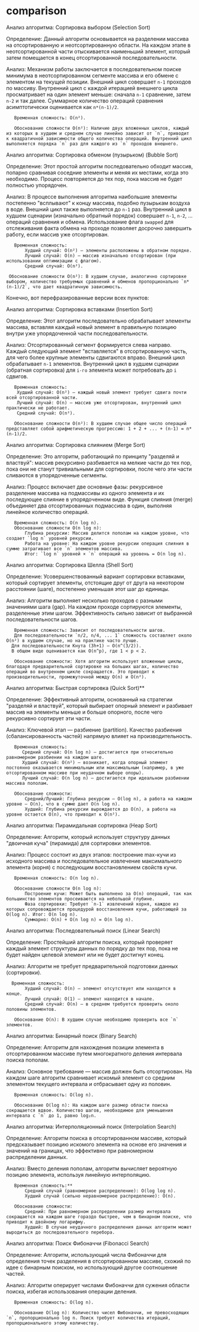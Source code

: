 # comparison
Анализ алгоритма: Сортировка выбором (Selection Sort)

   Определение: Данный алгоритм основывается на разделении массива на отсортированную и неотсортированную области. На каждом этапе в неотсортированной части отыскивается наименьший элемент, который затем помещается в конец отсортированной последовательности.
   
   Анализ:
       Механизм работы заключается в последовательном поиске минимума в неотсортированном сегменте массива и его обмене с элементом на текущей позиции.
       Внешний цикл совершает `n-1` проходов по массиву.
       Внутренний цикл с каждой итерацией внешнего цикла просматривает на один элемент меньше: сначала `n-1` сравнение, затем `n-2` и так далее.
       Суммарное количество операций сравнения асимптотически оценивается как `n*(n-1)/2`.
      
       Временная сложность: O(n²).
       
       Обоснование сложности O(n²): Наличие двух вложенных циклов, каждый из которых в худшем и среднем случае линейно зависит от `n`, приводит к квадратичной зависимости общего количества операций. Внутренний цикл выполняется порядка `n` раз для каждого из `n` проходов внешнего.

Анализ алгоритма: Сортировка обменом (пузырьком) (Bubble Sort)

Определение: Этот простой алгоритм последовательно обходит массив, попарно сравнивая соседние элементы и меняя их местами, когда это необходимо. Процесс повторяется до тех пор, пока массив не будет полностью упорядочен.

Анализ:
     В процессе выполнения алгоритма наибольшие элементы постепенно "всплывают" к концу массива, подобно пузырькам воздуха в воде.
    Внешний цикл также выполняется до `n-1` раз.
    Внутренний цикл в худшем сценарии (изначально обратный порядок) совершает `n-1`, `n-2`, ... операций сравнения и обмена.
    Использование флага `swapped` для отслеживания факта обмена на проходе позволяет досрочно завершить работу, если массив уже отсортирован.
       
       Временная сложность:
           Худший случай: O(n²) — элементы расположены в обратном порядке.
           Лучший случай: O(n) — массив изначально отсортирован (при использовании оптимизации с флагом).
           Средний случай: O(n²).
    
     Обоснование сложности O(n²): В худшем случае, аналогично сортировке выбором, количество требуемых сравнений и обменов пропорционально `n*(n-1)/2`, что дает квадратичную зависимость.
Конечно, вот перефразированные версии всех пунктов:

Анализ алгоритма: Сортировка вставками (Insertion Sort)

   Определение: Этот алгоритм последовательно обрабатывает элементы массива, вставляя каждый новый элемент в правильную позицию внутри уже упорядоченной части последовательности.
   
   Анализ:
       Отсортированный сегмент формируется слева направо. Каждый следующий элемент "вставляется" в отсортированную часть, для чего более крупные элементы сдвигаются вправо.
       Внешний цикл обрабатывает `n-1` элементов.
       Внутренний цикл в худшем сценарии (обратная сортировка) для `i-го` элемента может потребовать до `i` сдвигов.
       
       Временная сложность:
        Худший случай: O(n²) — каждый новый элемент требует сдвига почти всей отсортированной части.
        Лучший случай: O(n) — массив уже отсортирован, внутренний цикл практически не работает.
        Средний случай: O(n²).
       
       Обоснование сложности O(n²): В худшем случае общее число операций представляет собой арифметическую прогрессию: 1 + 2 + ... + (n-1) = n*(n-1)/2.
       
Анализ алгоритма: Сортировка слиянием (Merge Sort)

   Определение: Это алгоритм, работающий по принципу "разделяй и властвуй": массив рекурсивно разбивается на мелкие части до тех пор, пока они не станут тривиальными для сортировки, после чего эти части сливаются в упорядоченные сегменты.
  
   Анализ:
       Процесс включает две основные фазы: рекурсивное разделение массива на подмассивы из одного элемента и их последующее слияние в упорядоченном виде.
       Функция слияния (merge) объединяет два отсортированных подмассива в один, выполняя линейное количество операций.
      
       Временная сложность: O(n log n).
       Обоснование сложности O(n log n):
           Глубина рекурсии: Массив делится пополам на каждом уровне, что создает `log n` уровней рекурсии.
           Работа на уровне: На каждом уровне рекурсии операция слияния в сумме затрагивает все `n` элементов массива.
           Итог: `log n` уровней × `n` операций на уровень = O(n log n).

Анализ алгоритма: Сортировка Шелла (Shell Sort)

   Определение: Усовершенствованный вариант сортировки вставками, который сортирует элементы, отстоящие друг от друга на некотором расстоянии (шаге), постепенно уменьшая этот шаг до единицы.
   
   Анализ:
       Алгоритм выполняет несколько проходов с разными значениями шага (gap). На каждом проходе сортируются элементы, разделенные этим шагом.
       Эффективность сильно зависит от выбранной последовательности шагов.
      
       Временная сложность: Зависит от последовательности шагов.
       Для последовательности `n/2, n/4, ... 1` сложность составляет около O(n²) в худшем случае, но на практике часто лучше.
      Для последовательности Кнута (3h+1) — O(n^(3/2)).
      В общем виде оценивается как O(n^p), где 1 < p < 2.
      
       Обоснование сложности: Хотя алгоритм использует вложенные циклы, благодаря предварительной сортировке на больших шагах, количество операций во внутреннем цикле сокращается. Это приводит к производительности, промежуточной между O(n) и O(n²).

Анализ алгоритма: Быстрая сортировка (Quick Sort)**

   Определение: Эффективный алгоритм, основанный на стратегии "разделяй и властвуй", который выбирает опорный элемент и разбивает массив на элементы меньше и больше опорного, после чего рекурсивно сортирует эти части.
  
   Анализ:
       Ключевой этап — разбиение (partition). Качество разбиения (сбалансированность частей) напрямую влияет на производительность.
       
       Временная сложность:
          Средний случай: O(n log n) — достигается при относительно равномерном разбиении на каждом шаге.
          Худший случай: O(n²) — возникает, когда опорный элемент постоянно оказывается минимальным или максимальным (например, в уже отсортированном массиве при неудачном выборе опоры).
          Лучший случай: O(n log n) — достигается при идеальном разбиении массива пополам.
      
       Обоснование сложности:
           Средний/Лучший: Глубина рекурсии — O(log n), а работа на каждом уровне — O(n), что в сумме дает O(n log n).
           Худший: Глубина рекурсии вырождается до O(n), а работа на уровне остается O(n), что приводит к O(n²).

Анализ алгоритма: Пирамидальная сортировка (Heap Sort)

   Определение: Алгоритм, который использует структуру данных "двоичная куча" (пирамида) для сортировки элементов.   
   
   Анализ:
       Процесс состоит из двух этапов: построение max-кучи из исходного массива и последовательное извлечение максимального элемента (корня) с последующим восстановлением свойств кучи.
      
       Временная сложность: O(n log n).
       
       Обоснование сложности O(n log n):
           Построение кучи: Может быть выполнено за O(n) операций, так как большинство элементов просеиваются на небольшой глубине.
           Фаза сортировки: Требует `n-1` извлечений корня, каждое из которых сопровождается процедурой восстановления кучи, работающей за O(log n). Итог: O(n log n).
           Суммарно: O(n) + O(n log n) = O(n log n).

Анализ алгоритма: Последовательный поиск (Linear Search)

   Определение: Простейший алгоритм поиска, который проверяет каждый элемент структуры данных по порядку до тех пор, пока не будет найден целевой элемент или не будет достигнут конец.
   
   Анализ:
      Алгоритм не требует предварительной подготовки данных (сортировки).
     
      Временная сложность:
           Худший случай: O(n) — элемент отсутствует или находится в конце.
           Лучший случай: O(1) — элемент находится в начале.
           Средний случай: O(n) — в среднем требуется проверить около половины элементов.
       
       Обоснование O(n): В худшем случае необходимо проверить все `n` элементов.

Анализ алгоритма: Бинарный поиск (Binary Search)

   Определение: Алгоритм для нахождения позиции элемента в отсортированном массиве путем многократного деления интервала поиска пополам.
   
   Анализ:
       Основное требование — массив должен быть отсортирован.
       На каждом шаге алгоритм сравнивает искомый элемент со средним элементом текущего интервала и отбрасывает одну из половин.
      
       Временная сложность: O(log n).
      
       Обоснование O(log n): На каждом шаге размер области поиска сокращается вдвое. Количество шагов, необходимое для уменьшения интервала с `n` до 1, равно log₂n.

Анализ алгоритма: Интерполяционный поиск (Interpolation Search)

   Определение: Алгоритм поиска в отсортированном массиве, который предсказывает позицию искомого элемента на основе его значения и значений на границах, что эффективно при равномерном распределении данных.
   
   Анализ:
       Вместо деления пополам, алгоритм вычисляет вероятную позицию элемента, используя линейную интерполяцию.
      
       Временная сложность:**
           Средний случай (равномерное распределение): O(log log n).
           Худший случай (сильно неравномерное распределение): O(n).
       
       Обоснование сложности:
           Средний: При равномерном распределении размер интервала сокращается на каждом шаге гораздо быстрее, чем в бинарном поиске, что приводит к двойному логарифму.
           Худший: В случае неудачного распределения данных алгоритм может выродиться до последовательного перебора.

Анализ алгоритма: Поиск Фибоначчи (Fibonacci Search)

   Определение: Алгоритм, использующий числа Фибоначчи для определения точек разделения в отсортированном массиве, схожий по идее с бинарным поиском, но использующий другое соотношение частей.
   
   Анализ:
       Алгоритм оперирует числами Фибоначчи для сужения области поиска, избегая использования операции деления.
      
       Временная сложность: O(log n).
       
       Обоснование O(log n): Количество чисел Фибоначчи, не превосходящих `n`, пропорционально log n. Поиск требует количества итераций, пропорционального этому количеству.
